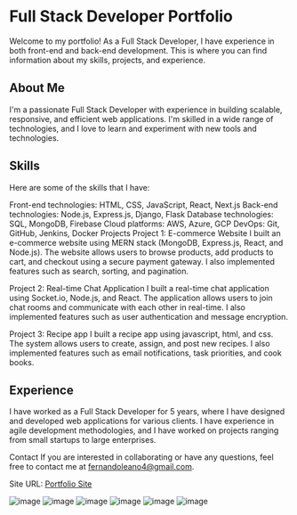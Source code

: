 # Full Stack Developer Portfolio

Welcome to my portfolio! As a Full Stack Developer, I have experience in both front-end and back-end development. This is where you can find information about my skills, projects, and experience.

## About Me
I'm a passionate Full Stack Developer with experience in building scalable, responsive, and efficient web applications. I'm skilled in a wide range of technologies, and I love to learn and experiment with new tools and technologies.

## Skills
Here are some of the skills that I have:

Front-end technologies: HTML, CSS, JavaScript, React, Next.js
Back-end technologies: Node.js, Express.js, Django, Flask
Database technologies: SQL, MongoDB, Firebase
Cloud platforms: AWS, Azure, GCP
DevOps: Git, GitHub, Jenkins, Docker
Projects
Project 1: E-commerce Website
I built an e-commerce website using MERN stack (MongoDB, Express.js, React, and Node.js). The website allows users to browse products, add products to cart, and checkout using a secure payment gateway. I also implemented features such as search, sorting, and pagination.

Project 2: Real-time Chat Application
I built a real-time chat application using Socket.io, Node.js, and React. The application allows users to join chat rooms and communicate with each other in real-time. I also implemented features such as user authentication and message encryption.

Project 3: Recipe app
I built a recipe app  using javascript, html, and css. The system allows users to create, assign, and post new recipes. I also implemented features such as email notifications, task priorities, and cook books.

## Experience
I have worked as a Full Stack Developer for 5 years, where I have designed and developed web applications for various clients. I have experience in agile development methodologies, and I have worked on projects ranging from small startups to large enterprises.

Contact
If you are interested in collaborating or have any questions, feel free to contact me at fernandoleano4@gmail.com.

Site URL: [Portfolio Site](https://my-portfolio-site-alpha.vercel.app/)

![image](https://github.com/Fernandoleano/My-portfolio-site/assets/68082556/86cf19d0-1141-4365-826f-1249a513ea0d)
![image](https://user-images.githubusercontent.com/68082556/213781937-7a0bae54-3ec8-473f-9c83-71590b8e904b.png)
![image](https://user-images.githubusercontent.com/68082556/165405707-94cd7053-875d-4572-bd2e-526f9903db6b.png)
![image](https://user-images.githubusercontent.com/68082556/165405743-11bf0d82-231f-4591-86ac-a5fc6bd66e88.png)
![image](https://user-images.githubusercontent.com/68082556/165405770-5117bf8f-0ae2-419a-a939-66891e63d627.png)
![image](https://user-images.githubusercontent.com/68082556/165405782-d28b2ca1-938d-45b1-9822-d972e1f88c7f.png)
